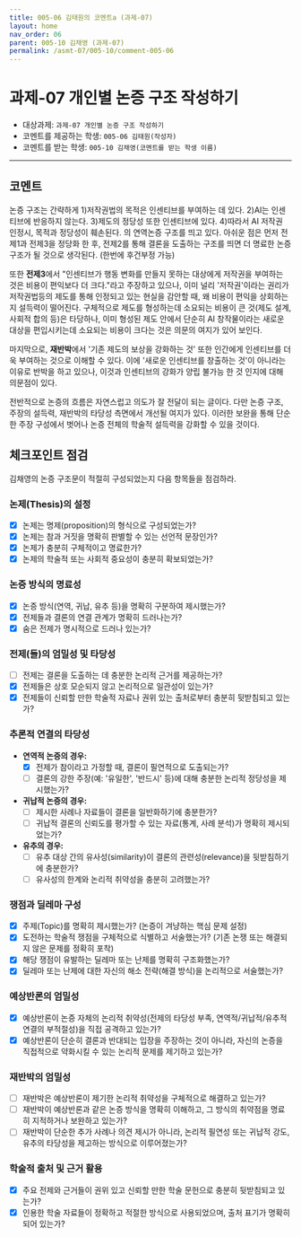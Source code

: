 ```yaml
---
title: 005-06 김태원의 코멘트a (과제-07) 
layout: home
nav_order: 06
parent: 005-10 김채영 (과제-07)
permalink: /asmt-07/005-10/comment-005-06
---
```


# 과제-07 개인별 논증 구조 작성하기

- 대상과제: `과제-07 개인별 논증 구조 작성하기`
- 코멘트를 제공하는 학생: `005-06 김태원(작성자)` 
- 코멘트를 받는 학생: `005-10 김채영(코멘트를 받는 학생 이름)` 

---

## 코멘트

논증 구조는 간략하게 1)저작권법의 목적은 인센티브를 부여하는 데 있다. 2)AI는 인센티브에 반응하지 않는다.  3)제도의 정당성 또한 인센티브에 있다. 4)따라서 AI 저작권 인정시, 목적과 정당성이 훼손된다. 의 연역논증 구조를 띄고 있다. 아쉬운 점은 먼저 전제1과 전제3을 정당화 한 후, 전제2를 통해 결론을 도출하는 구조를 띄면 더 명료한 논증 구조가 될 것으로 생각된다. (한번에 후건부정 가능)

또한 **전제3**에서 "인센티브가 행동 변화를 만들지 못하는 대상에게 저작권을 부여하는 것은 비용이 편익보다 더 크다."라고 주장하고 있으나, 이미 널리 '저작권'이라는 권리가 저작권법등의 제도를 통해 인정되고 있는 현실을 감안할 때, 왜 비용이 편익을 상회하는지 설득력이 떨어진다. 구체적으로 제도를 형성하는데 소요되는 비용이 큰 것(제도 설계, 사회적 합의 등)은 타당하나, 이미 형성된 제도 안에서 단순히 AI 창작물이라는 새로운 대상을 편입시키는데 소요되는 비용이 크다는 것은 의문의 여지가 있어 보인다. 

마지막으로, **재반박**에서 '기존 제도의 보상을 강화하는 것' 또한 인간에게 인센티브를 더욱 부여하는 것으로 이해할 수 있다. 이에 '새로운 인센티브를 창출하는 것'이 아니라는 이유로 반박을 하고 있으나, 이것과 인센티브의 강화가 양립 불가능 한 것 인지에 대해 의문점이 있다.

전반적으로 논증의 흐름은 자연스럽고 의도가 잘 전달이 되는 글이다. 다만 논증 구조, 주장의 설득력, 재반박의 타당성 측면에서 개선될 여지가 있다. 이러한 보완을 통해 단순한 주장 구성에서 벗어나 논증 전체의 학술적 설득력을 강화할 수 있을 것이다.

## 체크포인트 점검

김채영의 논증 구조문이 적절히 구성되었는지 다음 항목들을 점검하라.

### **논제(Thesis)의 설정**
- [x] 논제는 명제(proposition)의 형식으로 구성되었는가?
- [x] 논제는 참과 거짓을 명확히 판별할 수 있는 선언적 문장인가?
- [x] 논제가 충분히 구체적이고 명료한가?
- [x] 논제의 학술적 또는 사회적 중요성이 충분히 확보되었는가?

### **논증 방식의 명료성**
- [x] 논증 방식(연역, 귀납, 유추 등)을 명확히 구분하여 제시했는가?
- [x] 전제들과 결론의 연결 관계가 명확히 드러나는가?
- [x] 숨은 전제가 명시적으로 드러나 있는가?

### **전제(들)의 엄밀성 및 타당성**
- [ ] 전제는 결론을 도출하는 데 충분한 논리적 근거를 제공하는가?
- [x] 전제들은 상호 모순되지 않고 논리적으로 일관성이 있는가?
- [x] 전제들이 신뢰할 만한 학술적 자료나 권위 있는 출처로부터 충분히 뒷받침되고 있는가?

### **추론적 연결의 타당성**
- **연역적 논증의 경우:**
  - [x] 전제가 참이라고 가정할 때, 결론이 필연적으로 도출되는가?
  - [ ] 결론의 강한 주장(예: '유일한', '반드시' 등)에 대해 충분한 논리적 정당성을 제시했는가?

- **귀납적 논증의 경우:**
  - [ ] 제시한 사례나 자료들이 결론을 일반화하기에 충분한가?
  - [ ] 귀납적 결론의 신뢰도를 평가할 수 있는 자료(통계, 사례 분석)가 명확히 제시되었는가?

- **유추의 경우:**
  - [ ] 유추 대상 간의 유사성(similarity)이 결론의 관련성(relevance)을 뒷받침하기에 충분한가?
  - [ ] 유사성의 한계와 논리적 취약성을 충분히 고려했는가?

### **쟁점과 딜레마 구성**
- [x] 주제(Topic)를 명확히 제시했는가? (논증이 겨냥하는 핵심 문제 설정)
- [x] 도전하는 학술적 쟁점을 구체적으로 식별하고 서술했는가? (기존 논쟁 또는 해결되지 않은 문제를 정확히 포착)
- [x] 해당 쟁점이 유발하는 딜레마 또는 난제를 명확히 구조화했는가?
- [x] 딜레마 또는 난제에 대한 자신의 해소 전략(해결 방식)을 논리적으로 서술했는가?

### **예상반론의 엄밀성**
- [x] 예상반론이 논증 자체의 논리적 취약성(전제의 타당성 부족, 연역적/귀납적/유추적 연결의 부적절성)을 직접 공격하고 있는가?
- [x] 예상반론이 단순히 결론과 반대되는 입장을 주장하는 것이 아니라, 자신의 논증을 직접적으로 약화시킬 수 있는 논리적 문제를 제기하고 있는가?

### **재반박의 엄밀성**
- [ ] 재반박은 예상반론이 제기한 논리적 취약성을 구체적으로 해결하고 있는가?
- [ ] 재반박이 예상반론과 같은 논증 방식을 명확히 이해하고, 그 방식의 취약점을 명료히 지적하거나 보완하고 있는가?
- [ ] 재반박이 단순한 추가 사례나 의견 제시가 아니라, 논리적 필연성 또는 귀납적 강도, 유추의 타당성을 제고하는 방식으로 이루어졌는가?

### **학술적 출처 및 근거 활용**
- [x] 주요 전제와 근거들이 권위 있고 신뢰할 만한 학술 문헌으로 충분히 뒷받침되고 있는가?
- [x] 인용한 학술 자료들이 정확하고 적절한 방식으로 사용되었으며, 출처 표기가 명확히 되어 있는가?
